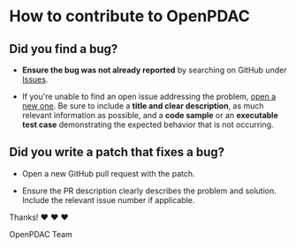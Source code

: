 # How to contribute to OpenPDAC

## **Did you find a bug?**

* **Ensure the bug was not already reported** by searching on GitHub under
  [Issues](https://github.com/demichie/OpenPDAC-11/issues).

* If you're unable to find an open issue addressing the problem,
  [open a new one](https://github.com/demichie/OpenPDAC-11/issues/new). Be sure
  to include a **title and clear description**, as much relevant information
  as possible, and a **code sample** or an **executable test case**
  demonstrating the expected behavior that is not occurring.

## **Did you write a patch that fixes a bug?**

* Open a new GitHub pull request with the patch.

* Ensure the PR description clearly describes the problem and solution.
  Include the relevant issue number if applicable.

Thanks! :heart: :heart: :heart:

OpenPDAC Team

